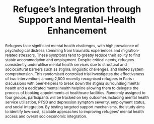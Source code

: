 ---
layout: archive
title: "Refugee’s Integration through Support and Mental-Health Enhancement"
collection: research
category: published
#date: 2024-01-01
#authors: "Alexandre Touw"
#venue: "(Job Market Paper)"
permalink: /research/RISE
toggle_abstract: true
abstract: >
  Refugees face significant mental health challenges, with high prevalence of psychological distress stemming from traumatic experiences and migration-related stressors. These symptoms tend to greatly reduce their ability to find stable accommodation and employment. Despite critical needs, refugees consistently underutilise mental health services due to structural and sociocultural barriers such as stigma, linguistic challenges, and limited system comprehension. This randomised controlled trial investigates the effectiveness of two interventions among 2,500 recently recognised refugees in Paris : discussions with peer-helpers to break down the stigma surrounding mental health and a dedicated mental health helpline allowing them to delegate the process of booking appointments at healthcare facilities. Randomly assigned to four groups, participants will be tracked on key outcomes including mental health service utilisation, PTSD and depression symptom severity, employment status, and social integration. By testing targeted support mechanisms, the study aims to identify low-cost, scalable approaches to improving refugees’ mental health access and overall socioeconomic integration.
coauthors: "*with [Jérôme Valette](https://sites.google.com/view/valettejerome/home?authuser=0), [Flore Gubert](https://leda.dauphine.fr/fr/membre/detail-cv/profile/flore-gubert.html) and [Marie-Caroline Saglio-Yatzimirsky](https://www.icmigrations.cnrs.fr/directory/saglio-yatzimirsky-marie-caroline/)*"
weight: 2
links:
#  - label: "AEA RCT Registry"
#    url: "https://www.socialscienceregistry.org/trials/12656"
  - label: "J-PAL Page"
    url: "https://www.povertyactionlab.org/initiative-project/mental-health-and-socioeconomic-integration-refugees-effects-peer-support"
---